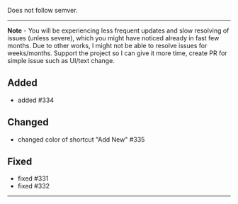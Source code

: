 Does not follow semver.

---
**Note** - You will be experiencing less frequent updates and slow resolving of issues (unless severe), which you might have noticed already in fast few months. Due to other works, I might not be able to resolve issues for weeks/months. Support the project so I can give it more time, create PR for simple issue such as UI/text change.

## Added

- added #334

## Changed

- changed color of shortcut "Add New" #335

## Fixed

- fixed #331
- fixed #332

---
